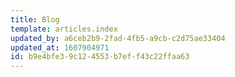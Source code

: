 ```yaml
---
title: Blog
template: articles.index
updated_by: a6ceb2b9-2fad-4fb5-a9cb-c2d75ae33404
updated_at: 1607904971
id: b9e4bfe3-9c12-4553-b7ef-f43c22ffaa63
---
```

